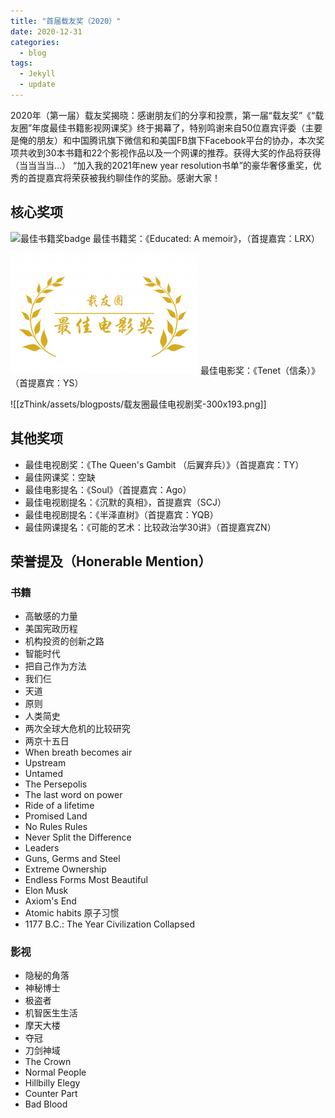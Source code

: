 ```yaml
---
title: "首届载友奖（2020）"
date: 2020-12-31
categories:
  - blog
tags:
  - Jekyll
  - update
---
```

2020年（第一届）载友奖揭晓：感谢朋友们的分享和投票，第一届“载友奖”《“载友圈”年度最佳书籍影视网课奖》终于揭幕了，特别鸣谢来自50位嘉宾评委（主要是俺的朋友）和中国腾讯旗下微信和和美国FB旗下Facebook平台的协办，本次奖项共收到30本书籍和22个影视作品以及一个网课的推荐。获得大奖的作品将获得 （当当当当...） “加入我的2021年new year resolution书单”的豪华奢侈重奖，优秀的首提嘉宾将荣获被我约聊佳作的奖励。感谢大家！

## 核心奖项

![最佳书籍奖badge](zThink/assets/blogposts/载友圈最佳书籍奖-300x193.png)
最佳书籍奖：《Educated: A memoir》，（首提嘉宾：LRX）

![](assets/blogposts/载友圈最佳电影奖-300x193.png)
最佳电影奖：《Tenet（信条）》（首提嘉宾：YS）

![[zThink/assets/blogposts/载友圈最佳电视剧奖-300x193.png]]

## 其他奖项
- 最佳电视剧奖：《The Queen's Gambit （后翼弃兵）》（首提嘉宾：TY）
- 最佳网课奖：空缺
- 最佳电影提名：《Soul》（首提嘉宾：Ago）
- 最佳电视剧提名：《沉默的真相》，首提嘉宾（SCJ）
- 最佳电视剧提名：《半泽直树》（首提嘉宾：YQB）
- 最佳网课提名：《可能的艺术：比较政治学30讲》（首提嘉宾ZN）

## 荣誉提及（Honerable Mention）
### 书籍
- 高敏感的力量
- 美国宪政历程
- 机构投资的创新之路
- 智能时代
- 把自己作为方法
- 我们仨
- 天道
- 原则
- 人类简史
- 两次全球大危机的比较研究
- 两京十五日
- When breath becomes air
- Upstream
- Untamed
- The Persepolis
- The last word on power
- Ride of a lifetime
- Promised Land
- No Rules Rules
- Never Split the Difference
- Leaders
- Guns, Germs and Steel
- Extreme Ownership
- Endless Forms Most Beautiful
- Elon Musk
- Axiom's End
- Atomic habits 原子习惯
- 1177 B.C.: The Year Civilization Collapsed

### 影视
- 隐秘的角落
- 神秘博士
- 极盗者
- 机智医生生活
- 摩天大楼
- 夺冠
- 刀剑神域
- The Crown
- Normal People
- Hillbilly Elegy
- Counter Part
- Bad Blood